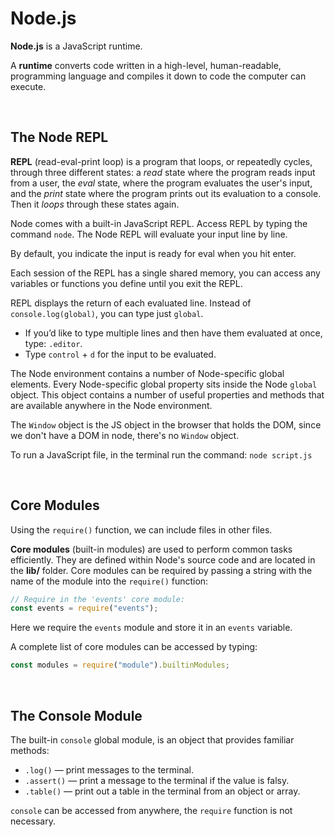 # Node.js

**Node.js** is a JavaScript runtime.

A **runtime** converts code written in a high-level, human-readable, programming language and compiles it down to code the computer can execute.

<br>

## The Node REPL

**REPL** (read-eval-print loop) is a program that loops, or repeatedly cycles, through three different states: a _read_ state where the program reads input from a user, the _eval_ state, where the program evaluates the user's input, and the _print_ state where the program prints out its evaluation to a console. Then it _loops_ through these states again.

Node comes with a built-in JavaScript REPL. Access REPL by typing the command `node`. The Node REPL will evaluate your input line by line.

By default, you indicate the input is ready for eval when you hit enter.

Each session of the REPL has a single shared memory, you can access any variables or functions you define until you exit the REPL.

REPL displays the return of each evaluated line. Instead of `console.log(global)`, you can type just `global`.

- If you’d like to type multiple lines and then have them evaluated at once, type: `.editor`.
- Type `control` + `d` for the input to be evaluated.

The Node environment contains a number of Node-specific global elements. Every Node-specific global property sits inside the Node `global` object. This object contains a number of useful properties and methods that are available anywhere in the Node environment.

The `Window` object is the JS object in the browser that holds the DOM, since we don't have a DOM in node, there's no `Window` object.

To run a JavaScript file, in the terminal run the command: `node script.js`

<br>

## Core Modules

Using the `require()` function, we can include files in other files.

**Core modules** (built-in modules) are used to perform common tasks efficiently. They are defined within Node's source code and are located in the **lib/** folder. Core modules can be required by passing a string with the name of the module into the `require()` function:

```js
// Require in the 'events' core module:
const events = require("events");
```

Here we require the `events` module and store it in an `events` variable.

A complete list of core modules can be accessed by typing:

```js
const modules = require("module").builtinModules;
```

<br>

## The Console Module

The built-in `console` global module, is an object that provides familiar methods:

- `.log()` — print messages to the terminal.
- `.assert()` — print a message to the terminal if the value is falsy.
- `.table()` — print out a table in the terminal from an object or array.

`console` can be accessed from anywhere, the `require` function is not necessary.

<br>
